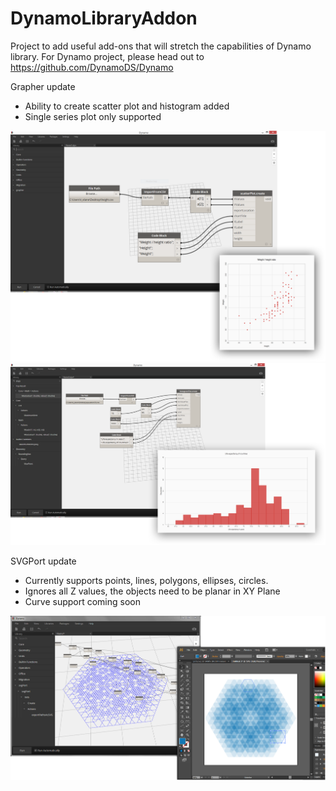 DynamoLibraryAddon
==================

Project to add useful add-ons that will stretch the capabilities of Dynamo library. For Dynamo project, please head out to https://github.com/DynamoDS/Dynamo

Grapher update
- Ability to create scatter plot and histogram added
- Single series plot only supported

![alt tag](/Resources/scatterPlot.png)
![alt tag](/Resources/histogramPlot.png)


SVGPort update
- Currently supports points, lines, polygons, ellipses, circles.
- Ignores all Z values, the objects need to be planar in XY Plane
- Curve support coming soon

![alt tag](/Resources/screen.png)
